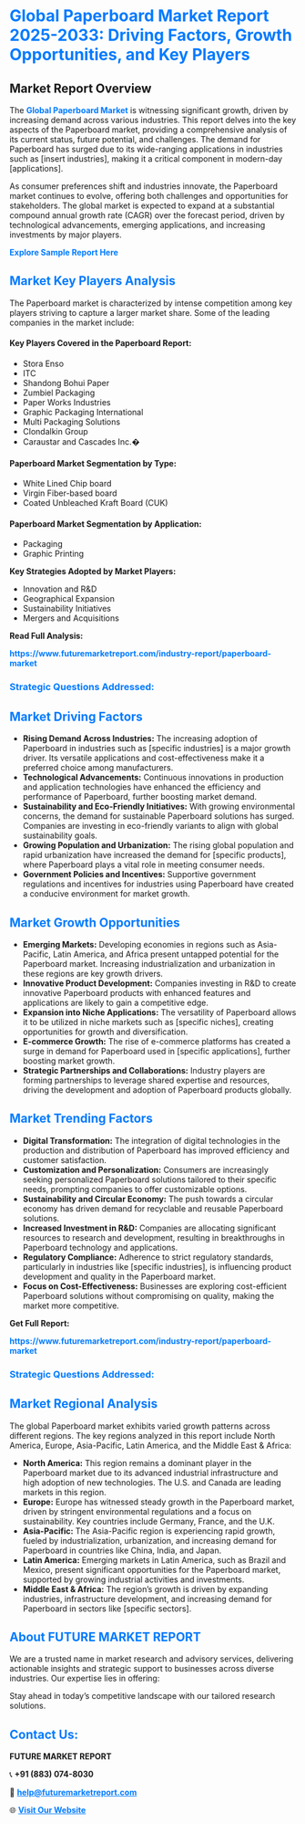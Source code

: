 <h1 style="color: #007BFF;">Global Paperboard Market Report 2025-2033: Driving Factors, Growth Opportunities, and Key Players</h1>

<section id="overview">
<h2>Market Report Overview</h2>
<p>The <a href="https://www.futuremarketreport.com/industry-report/paperboard-market" style="color: #007BFF; text-decoration: none;"><strong>Global Paperboard Market</strong></a> is witnessing significant growth, driven by increasing demand across various industries. This report delves into the key aspects of the Paperboard market, providing a comprehensive analysis of its current status, future potential, and challenges. The demand for Paperboard has surged due to its wide-ranging applications in industries such as [insert industries], making it a critical component in modern-day [applications].</p>
<p>As consumer preferences shift and industries innovate, the Paperboard market continues to evolve, offering both challenges and opportunities for stakeholders. The global market is expected to expand at a substantial compound annual growth rate (CAGR) over the forecast period, driven by technological advancements, emerging applications, and increasing investments by major players.</p>
</section>

<section id="overview">
<p><a href="https://www.futuremarketreport.com/request-sample/reportId=103014" style="color: #007BFF; text-decoration: none;"><strong>Explore Sample Report Here</strong></a></p>
</section>

<section id="key-players">
<h2 style="color: #007BFF;">Market Key Players Analysis</h2>
<p>The Paperboard market is characterized by intense competition among key players striving to capture a larger market share. Some of the leading companies in the market include:</p>
<h4>Key Players Covered in the Paperboard Report:</h4>
<ul><li>Stora Enso</li><li>ITC</li><li>Shandong Bohui Paper</li><li>Zumbiel Packaging</li><li>Paper Works Industries</li><li>Graphic Packaging International</li><li>Multi Packaging Solutions</li><li>Clondalkin Group</li><li>Caraustar and Cascades Inc.�</li></ul>
<h4>Paperboard Market Segmentation by Type:</h4>
<ul><li>White Lined Chip board</li><li>Virgin Fiber-based board</li><li>Coated Unbleached Kraft Board (CUK)</li></ul>

<h4>Paperboard Market Segmentation by Application:</h4>
<ul><li>Packaging</li><li>Graphic Printing</li></ul>
<p><strong>Key Strategies Adopted by Market Players:</strong></p>
<ul>
<li>Innovation and R&D</li>
<li>Geographical Expansion</li>
<li>Sustainability Initiatives</li>
<li>Mergers and Acquisitions</li>
</ul>
</section>

<section>
<p><strong>Read Full Analysis: </strong></p><a href="https://www.futuremarketreport.com/industry-report/paperboard-market" style="color: #007BFF; text-decoration: none;"><strong>https://www.futuremarketreport.com/industry-report/paperboard-market</strong></a>
<h3 style="color: #007BFF;">Strategic Questions Addressed:</h3>
</section>

<section id="driving-factors">
<h2 style="color: #007BFF;">Market Driving Factors</h2>
<ul>
<li><strong>Rising Demand Across Industries:</strong> The increasing adoption of Paperboard in industries such as [specific industries] is a major growth driver. Its versatile applications and cost-effectiveness make it a preferred choice among manufacturers.</li>
<li><strong>Technological Advancements:</strong> Continuous innovations in production and application technologies have enhanced the efficiency and performance of Paperboard, further boosting market demand.</li>
<li><strong>Sustainability and Eco-Friendly Initiatives:</strong> With growing environmental concerns, the demand for sustainable Paperboard solutions has surged. Companies are investing in eco-friendly variants to align with global sustainability goals.</li>
<li><strong>Growing Population and Urbanization:</strong> The rising global population and rapid urbanization have increased the demand for [specific products], where Paperboard plays a vital role in meeting consumer needs.</li>
<li><strong>Government Policies and Incentives:</strong> Supportive government regulations and incentives for industries using Paperboard have created a conducive environment for market growth.</li>
</ul>
</section>

<section id="growth-opportunities">
<h2 style="color: #007BFF;">Market Growth Opportunities</h2>
<ul>
<li><strong>Emerging Markets:</strong> Developing economies in regions such as Asia-Pacific, Latin America, and Africa present untapped potential for the Paperboard market. Increasing industrialization and urbanization in these regions are key growth drivers.</li>
<li><strong>Innovative Product Development:</strong> Companies investing in R&D to create innovative Paperboard products with enhanced features and applications are likely to gain a competitive edge.</li>
<li><strong>Expansion into Niche Applications:</strong> The versatility of Paperboard allows it to be utilized in niche markets such as [specific niches], creating opportunities for growth and diversification.</li>
<li><strong>E-commerce Growth:</strong> The rise of e-commerce platforms has created a surge in demand for Paperboard used in [specific applications], further boosting market growth.</li>
<li><strong>Strategic Partnerships and Collaborations:</strong> Industry players are forming partnerships to leverage shared expertise and resources, driving the development and adoption of Paperboard products globally.</li>
</ul>
</section>

<section id="trending-factors">
<h2 style="color: #007BFF;">Market Trending Factors</h2>
<ul>
<li><strong>Digital Transformation:</strong> The integration of digital technologies in the production and distribution of Paperboard has improved efficiency and customer satisfaction.</li>
<li><strong>Customization and Personalization:</strong> Consumers are increasingly seeking personalized Paperboard solutions tailored to their specific needs, prompting companies to offer customizable options.</li>
<li><strong>Sustainability and Circular Economy:</strong> The push towards a circular economy has driven demand for recyclable and reusable Paperboard solutions.</li>
<li><strong>Increased Investment in R&D:</strong> Companies are allocating significant resources to research and development, resulting in breakthroughs in Paperboard technology and applications.</li>
<li><strong>Regulatory Compliance:</strong> Adherence to strict regulatory standards, particularly in industries like [specific industries], is influencing product development and quality in the Paperboard market.</li>
<li><strong>Focus on Cost-Effectiveness:</strong> Businesses are exploring cost-efficient Paperboard solutions without compromising on quality, making the market more competitive.</li>
</ul>
</section>

<section>
<p><strong>Get Full Report: </strong></p><a href="https://www.futuremarketreport.com/industry-report/paperboard-market" style="color: #007BFF; text-decoration: none;"><strong>https://www.futuremarketreport.com/industry-report/paperboard-market</strong></a>
<h3 style="color: #007BFF;">Strategic Questions Addressed:</h3>
</section>


<section id="regional-analysis">
<h2 style="color: #007BFF;">Market Regional Analysis</h2>
<p>The global Paperboard market exhibits varied growth patterns across different regions. The key regions analyzed in this report include North America, Europe, Asia-Pacific, Latin America, and the Middle East & Africa:</p>
<ul>
<li><strong>North America:</strong> This region remains a dominant player in the Paperboard market due to its advanced industrial infrastructure and high adoption of new technologies. The U.S. and Canada are leading markets in this region.</li>
<li><strong>Europe:</strong> Europe has witnessed steady growth in the Paperboard market, driven by stringent environmental regulations and a focus on sustainability. Key countries include Germany, France, and the U.K.</li>
<li><strong>Asia-Pacific:</strong> The Asia-Pacific region is experiencing rapid growth, fueled by industrialization, urbanization, and increasing demand for Paperboard in countries like China, India, and Japan.</li>
<li><strong>Latin America:</strong> Emerging markets in Latin America, such as Brazil and Mexico, present significant opportunities for the Paperboard market, supported by growing industrial activities and investments.</li>
<li><strong>Middle East & Africa:</strong> The region’s growth is driven by expanding industries, infrastructure development, and increasing demand for Paperboard in sectors like [specific sectors].</li>
</ul>
</section>

<footer>
<h2 style="color: #007BFF;">About FUTURE MARKET REPORT</h2>
<p>We are a trusted name in market research and advisory services, delivering actionable insights and strategic support to businesses across diverse industries. Our expertise lies in offering:</p>

<p>Stay ahead in today’s competitive landscape with our tailored research solutions.</p>

<h2 style="color: #007BFF;">Contact Us:</h2>
<p><strong>FUTURE MARKET REPORT</strong></p>
<p>📞 <strong>+91 (883) 074-8030</strong></p>
<p>📧 <strong><a href="mailto:help@futuremarketreport.com" style="color: #007BFF;">help@futuremarketreport.com</a></strong></p>
<p>🌐 <strong><a href="https://www.futuremarketreport.com/" style="color: #007BFF;">Visit Our Website</a></strong></p>
</footer>
